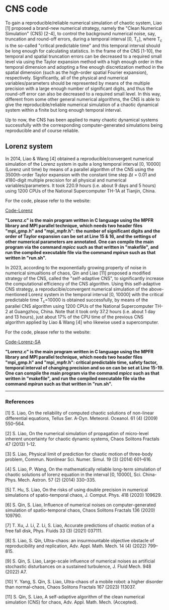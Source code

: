 # CNS code

To gain a reproducible/reliable numerical simulation of chaotic system, Liao [1] proposed a brand-new numerical strategy, namely the "Clean Numerical Simulation" (CNS) [2-4], to control the background numerical noise, say, truncation and round-off errors, during a temporal interval [0, T<sub>c</sub>], where T<sub>c</sub> is the so-called "critical predictable time" and this temporal interval should be long enough for calculating statistics. In the frame of the CNS [1-10], the temporal and spatial truncation errors can be decreased to a required small level via using the Taylor expansion method with a high enough order in the temporal dimension and adopting a fine enough discretization method in the spatial dimension (such as the high-order spatial Fourier expansion), respectively. Significantly, all of the physical and numerical variables/parameters should be represented by means of the multiple precision with a large enough number of significant digits, and thus the round-off error can also be decreased to a required small level. In this way, different from some other general numerical algorithms, the CNS is able to give the reproducible/reliable numerical simulation of a chaotic dynamical system within a finite but long enough temporal interval.

Up to now, the CNS has been applied to many chaotic dynamical systems successfully with the corresponding computer-generated simulations being reproducible and of course reliable.

## Lorenz system

In 2014, Liao & Wang [4] obtained a reproducible/convergent numerical simulation of the Lorenz system in quite a long temporal interval [0, 10000] (Lorenz unit time) by means of a parallel algorithm of the CNS using the 3500th-order Taylor expansion with the constant time step ∆t = 0.01 and 4180-digit multiple precision for all physical and numerical variables/parameters. It took 220.9 hours (i.e. about 9 days and 5 hours) using 1200 CPUs of the National Supercomputer TH-1A at Tianjin, China.

For the code, please refer to the website:

[Code-Lorenz](https://github.com/sjtu-liao/CNS-code/blob/master/Code-Lorenz)

**"Lorenz.c" is the main program written in C language using the MPFR library and MPI parallel technique, which needs two header files "mpi_gmp.h" and "mpi_mpfr.h": the number of significant digits and the order of Taylor expansion can be set at Line 15 & 16, and the settings of other numerical parameters are annotated. One can compile the main program via the command *mpicc* such as that written in "makefile", and run the compiled executable file via the command *mpirun* such as that written in "run.sh".**

In 2023, according to the exponentially growing property of noise in numerical simualtions of chaos, Qin and Liao [11] proposed a modified strategy of the CNS, called the "self-adaptive CNS", to significantly increase the computational efficiency of the CNS algorithm. Using this self-adaptive CNS strategy, a reproducible/convergent numerical simulation of the above-mentioned Lorenz system in the temporal interval [0, 10000] with the critical predictable time T<sub>c</sub>=10000 is obtained successfully, by means of the parallel CNS algorithm using 1200 CPUs of the National Supercomputer TH-2 at Guangzhou, China. Note that it took only 37.2 hours (i.e. about 1 day and 13 hours), just about 17% of the CPU time of the previous CNS algorithm applied by Liao & Wang [4] who likewise used a supercomputer.

For the code, please refer to the website:

[Code-Lorenz-SA](https://github.com/sjtu-liao/CNS-code/blob/master/Code-Lorenz-SA)

**"Lorenz.c" is the main program written in C language using the MPFR library and MPI parallel technique, which needs two header files "mpi_gmp.h" and "mpi_mpfr.h": critical predictable time, safety factor, temporal interval of changing precision and so on can be set at Line 15-19. One can compile the main program via the command *mpicc* such as that written in "makefile", and run the compiled executable file via the command *mpirun* such as that written in "run.sh".**

---

### References
[1] S. Liao, On the reliability of computed chaotic solutions of non-linear differential equations, Tellus Ser. A-Dyn. Meteorol. Oceanol. 61 (4) (2009) 550–564.

[2] S. Liao, On the numerical simulation of propagation of micro-level inherent uncertainty for chaotic dynamic systems, Chaos Solitons Fractals 47 (2013) 1–12.

[3] S. Liao, Physical limit of prediction for chaotic motion of three-body problem, Commun. Nonlinear Sci. Numer. Simul. 19 (3) (2014) 601–616.

[4] S. Liao, P. Wang, On the mathematically reliable long-term simulation of chaotic solutions of lorenz equation in the interval [0, 10000], Sci. China-Phys. Mech. Astron. 57 (2) (2014) 330–335.

[5] T. Hu, S. Liao, On the risks of using double precision in numerical simulations of spatio-temporal chaos, J. Comput. Phys. 418 (2020) 109629.

[6] S. Qin, S. Liao, Influence of numerical noises on computer-generated simulation of spatio-temporal chaos, Chaos Solitons Fractals 136 (2020) 109790.

[7] T. Xu, J. Li, Z. Li, S. Liao, Accurate predictions of chaotic motion of a free fall disk, Phys. Fluids 33 (3) (2021) 037111.

[8] S. Liao, S. Qin, Ultra-chaos: an insurmountable objective obstacle of reproducibility and replication, Adv. Appl. Math. Mech. 14 (4) (2022) 799–815.

[9] S. Qin, S. Liao, Large-scale influence of numerical noises as artificial stochastic disturbances on a sustained turbulence, J. Fluid Mech. 948 (2022) A7.

[10] Y. Yang, S. Qin, S. Liao, Ultra-chaos of a mobile robot: a higher disorder than normal-chaos, Chaos Solitons Fractals 167 (2023) 113037.

[11] S. Qin, S. Liao, A self-adaptive algorithm of the clean numerical simulation (CNS) for chaos, Adv. Appl. Math. Mech. (Accepted).
